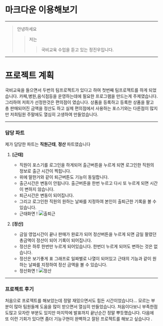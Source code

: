 # 마크다운 이용해보기 

---

>안녕하세요
>>저는
>>> 국비교육 수업을 듣고 있는 정진우입니다.

---


# 프로젝트 계획
국비교육을 들으면서 두번의 팀프로젝트가 있다고 하여 첫번째 팀프로젝트를 하게 되었습니다.
카페,병원,음식점등을 운영하는데에 필요한 프로그램을 만드는게 주제였습니다.
그리하여 저희가 선정한것은 편의점이 였습니다. 
상품을 등록하고 등록한 상품을 팔고 총 판매되어진 금액을 정산도 하고
실제 편의점에서 사용하는 포스기와는 다른점이 많지만 저희팀원 주말에도 열심히 고생하여 만들었습니다.

---


### 담당 파트 
제가 담당한 파트는 **직원근태**, **정산** 파트였습니다

   


1. **[근태]**
   - 직원이 포스기를 로그인을 하게되어 출근버튼을 누르게 되면 로그인한 직원의 정보로 출근 시간이 찍힙니다.
   - 위에 말한거와 같이 퇴근버튼도 기능이 동일합니다.
   - 출근시간은 변동이 안됩니다. 출근버튼을 한번 누르고 다시 또 누르게 되면 시간이 변하지 않습니다.
   - 퇴근시간은 변동이 되어집니다.
   - 그리고 로그인한 직원의 원하는 날짜를 지정하여 본인이 출퇴근한 기록을 볼 수 있습니다.
   - 근태화면 !
   ![출퇴근](https://user-images.githubusercontent.com/74581820/106224501-d19def80-6226-11eb-8d30-d8a9ca67f275.png)

2. **[정산]**
    - 금일 영업시간이 끝나 판매가 완료가 되어 정산버튼을 누르게 되면 금일 팔렸던 총금액이 정산이 되어 기록이 되어집니다. 
    - 정산은 하루 한번만 누르게 되어있습니다. 한번더 누르게 되어도 변하는 것은 없습니다.
    - 정산은 보기좋게 표 그래프로 일짜별로 나열이 되어있고 근태의 기능과 같이 원하는 날짜를 지정하여 정산 금액을 볼 수 있습니다.
    - 정산화면 !
    ![정산](https://user-images.githubusercontent.com/74581820/106224498-d06cc280-6226-11eb-9127-2b5524e444e1.png)
 
--- 
 
 
###  프로젝트 후기
처음으로 프로젝트를 해보았는데 정말 재밌으면서도 힘든 시간이었습니다...
모르는 부분이 많아 팀원들께 도움을 많이 받으면서 열심히 만들었습니다.
처음이다보니 부족한점도많고 모자란 부분도 있지만 마지막에 발표까지 끝난순간 정말 뿌듯했습니다.
다음에 또 이런 기회가 있다면 좀더 기능구현이 완벽하고 잘된 프로젝트를 해보고 싶습니다 .
